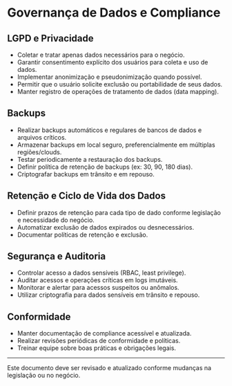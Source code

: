 # Governança de Dados e Compliance

## LGPD e Privacidade
- Coletar e tratar apenas dados necessários para o negócio.
- Garantir consentimento explícito dos usuários para coleta e uso de dados.
- Implementar anonimização e pseudonimização quando possível.
- Permitir que o usuário solicite exclusão ou portabilidade de seus dados.
- Manter registro de operações de tratamento de dados (data mapping).

## Backups
- Realizar backups automáticos e regulares de bancos de dados e arquivos críticos.
- Armazenar backups em local seguro, preferencialmente em múltiplas regiões/clouds.
- Testar periodicamente a restauração dos backups.
- Definir política de retenção de backups (ex: 30, 90, 180 dias).
- Criptografar backups em trânsito e em repouso.

## Retenção e Ciclo de Vida dos Dados
- Definir prazos de retenção para cada tipo de dado conforme legislação e necessidade do negócio.
- Automatizar exclusão de dados expirados ou desnecessários.
- Documentar políticas de retenção e exclusão.

## Segurança e Auditoria
- Controlar acesso a dados sensíveis (RBAC, least privilege).
- Auditar acessos e operações críticas em logs imutáveis.
- Monitorar e alertar para acessos suspeitos ou anômalos.
- Utilizar criptografia para dados sensíveis em trânsito e repouso.

## Conformidade
- Manter documentação de compliance acessível e atualizada.
- Realizar revisões periódicas de conformidade e políticas.
- Treinar equipe sobre boas práticas e obrigações legais.

---

Este documento deve ser revisado e atualizado conforme mudanças na legislação ou no negócio.